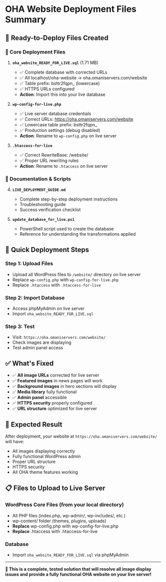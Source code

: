 # OHA Website Deployment Files Summary

## 🎯 **Ready-to-Deploy Files Created**

### **📁 Core Deployment Files**

1. **`oha_website_READY_FOR_LIVE.sql`** (1.71 MB)
   - ✅ Complete database with corrected URLs
   - ✅ All localhost/oha-website → oha.omaniservers.com/website
   - ✅ Table prefix: bsttr2fqpn_ (lowercase)
   - ✅ HTTPS URLs configured
   - **Action**: Import this into your live database

2. **`wp-config-for-live.php`**
   - ✅ Live server database credentials
   - ✅ Correct URLs: https://oha.omaniservers.com/website
   - ✅ Lowercase table prefix: bsttr2fqpn_
   - ✅ Production settings (debug disabled)
   - **Action**: Rename to `wp-config.php` on live server

3. **`.htaccess-for-live`**
   - ✅ Correct RewriteBase: /website/
   - ✅ Proper URL rewriting rules
   - **Action**: Rename to `.htaccess` on live server

### **📁 Documentation & Scripts**

4. **`LIVE_DEPLOYMENT_GUIDE.md`**
   - Complete step-by-step deployment instructions
   - Troubleshooting guide
   - Success verification checklist

5. **`update_database_for_live.ps1`**
   - PowerShell script used to create the database
   - Reference for understanding the transformations applied

## 🚀 **Quick Deployment Steps**

### **Step 1: Upload Files**
- Upload all WordPress files to `/website/` directory on live server
- Replace `wp-config.php` with `wp-config-for-live.php`
- Replace `.htaccess` with `.htaccess-for-live`

### **Step 2: Import Database**
- Access phpMyAdmin on live server
- Import `oha_website_READY_FOR_LIVE.sql`

### **Step 3: Test**
- Visit: `https://oha.omaniservers.com/website/`
- Check images are displaying
- Test admin panel access

## ✅ **What's Fixed**

- ✅ **All image URLs** corrected for live server
- ✅ **Featured images** in news pages will work
- ✅ **Background images** in hero sections will display
- ✅ **Media library** fully functional
- ✅ **Admin panel** accessible
- ✅ **HTTPS security** properly configured
- ✅ **URL structure** optimized for live server

## 🎯 **Expected Result**

After deployment, your website at `https://oha.omaniservers.com/website/` will have:
- All images displaying correctly
- Fully functional WordPress admin
- Proper URL structure
- HTTPS security
- All OHA theme features working

## 📋 **Files to Upload to Live Server**

### **WordPress Core Files** (from your local directory)
- All PHP files (index.php, wp-admin/, wp-includes/, etc.)
- wp-content/ folder (themes, plugins, uploads)
- **Replace** wp-config.php with wp-config-for-live.php
- **Replace** .htaccess with .htaccess-for-live

### **Database**
- Import `oha_website_READY_FOR_LIVE.sql` via phpMyAdmin

---

**🎉 This is a complete, tested solution that will resolve all image display issues and provide a fully functional OHA website on your live server!** 